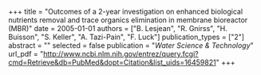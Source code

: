 +++
title = "Outcomes of a 2-year investigation on enhanced biological nutrients removal and trace organics elimination in membrane bioreactor (MBR)"
date = 2005-01-01
authors = ["B. Lesjean", "R. Gnirss", "H. Buisson", "S. Keller", "A. Tazi-Pain", "F. Luck"]
publication_types = ["2"]
abstract = ""
selected = false
publication = "*Water Science & Technology*"
url_pdf = "http://www.ncbi.nlm.nih.gov/entrez/query.fcgi?cmd=Retrieve&db=PubMed&dopt=Citation&list_uids=16459821"
+++

